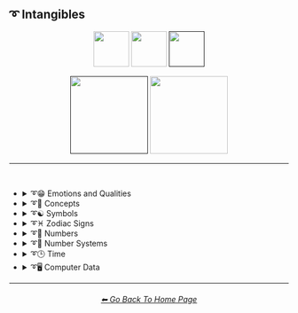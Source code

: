 <h2>➰ Intangibles</h2>

<div align="center">

[<img src="https://github.com/willwulfken/MidJourney-Styles-and-Keywords-Reference/blob/main/Images/Repo_Parts/Buttons/version_button/button_version_MJV1_inactive.png?raw=true" height="64" />](https://github.com/willwulfken/MidJourney-Styles-and-Keywords-Reference/blob/main/Pages/MJ_V1/Style_Pages/Intangibles.md)
[<img src="https://github.com/willwulfken/MidJourney-Styles-and-Keywords-Reference/blob/main/Images/Repo_Parts/Buttons/version_button/button_version_MJV2_inactive.png?raw=true" height="64" />](https://github.com/willwulfken/MidJourney-Styles-and-Keywords-Reference/blob/main/Pages/MJ_V2/Style_Pages/Intangibles.md)
[<img src="https://github.com/willwulfken/MidJourney-Styles-and-Keywords-Reference/blob/main/Images/Repo_Parts/Buttons/version_button/button_version_MJV3_active.png?raw=true" height="64" />]()

[<img src="https://github.com/willwulfken/MidJourney-Styles-and-Keywords-Reference/blob/main/Images/Repo_Parts/Buttons/image_type_button/button_sphere_active.png?raw=true" width="140.5" />]()
[<img src="https://github.com/willwulfken/MidJourney-Styles-and-Keywords-Reference/blob/main/Images/Repo_Parts/Buttons/image_type_button/button_just_the_style_inactive.png?raw=true" width="140.5" />](https://github.com/willwulfken/MidJourney-Styles-and-Keywords-Reference/blob/main/Pages/MJ_V3/Style_Pages/Just_The_Style/Intangibles.md)

</div>

<hr>
<br>


- <details><summary>➰😁 Emotions and Qualities</summary><p><div align="center">

	| Happy | Happy Accidents | Joyful |
	| :-: | :-: | :-: |
	| <img src="https://github.com/willwulfken/MidJourney-Styles-and-Keywords-Reference/blob/main/Images/MJ_V3/MidJourney_Styles_(sphere)/Intangibles/sphere_Happy.png?raw=true" width="256" /> | <img src="https://github.com/willwulfken/MidJourney-Styles-and-Keywords-Reference/blob/main/Images/MJ_V3/MidJourney_Styles_(sphere)/Intangibles/sphere_Happy_Accidents.png?raw=true" width="256" /> | <img src="https://github.com/willwulfken/MidJourney-Styles-and-Keywords-Reference/blob/main/Images/MJ_V3/MidJourney_Styles_(sphere)/Wave_12/sphere_Joyful.png?raw=true" width="256" /> |
	
	<br>

	| Excited | Euphoric | Love |
	| :-: | :-: | :-: |
	| <img src="https://github.com/willwulfken/MidJourney-Styles-and-Keywords-Reference/blob/main/Images/MJ_V3/MidJourney_Styles_(sphere)/Intangibles/sphere_Excited.png?raw=true" width="256" /> | <img src="https://github.com/willwulfken/MidJourney-Styles-and-Keywords-Reference/blob/main/Images/MJ_V3/MidJourney_Styles_(sphere)/Wave_9/sphere_Euphoric.png?raw=true" width="256" /> | <img src="https://github.com/willwulfken/MidJourney-Styles-and-Keywords-Reference/blob/main/Images/MJ_V3/MidJourney_Styles_(sphere)/Wave_11/sphere_Love.png?raw=true" width="256" /> |

	<br>
	
	| Sad | Lonely | Depressing |
	| :-: | :-: | :-: |
	| <img src="https://github.com/willwulfken/MidJourney-Styles-and-Keywords-Reference/blob/main/Images/MJ_V3/MidJourney_Styles_(sphere)/Intangibles/sphere_Sad.png?raw=true" width="256" /> | <img src="https://github.com/willwulfken/MidJourney-Styles-and-Keywords-Reference/blob/main/Images/MJ_V3/MidJourney_Styles_(sphere)/Intangibles/sphere_Lonely.png?raw=true" width="256" /> | <img src="https://github.com/willwulfken/MidJourney-Styles-and-Keywords-Reference/blob/main/Images/MJ_V3/MidJourney_Styles_(sphere)/Wave_9/sphere_Depressing.png?raw=true" width="256" /> |
	
	<br>

	| Surprise | Emotional |
	| :-: | :-: |
	| <img src="https://github.com/willwulfken/MidJourney-Styles-and-Keywords-Reference/blob/main/Images/MJ_V3/MidJourney_Styles_(sphere)/Wave_12/sphere_Surprise.png?raw=true" width="256" /> | <img src="https://github.com/willwulfken/MidJourney-Styles-and-Keywords-Reference/blob/main/Images/MJ_V3/MidJourney_Styles_(sphere)/Wave_12/sphere_Emotional.png?raw=true" width="256" /> |

	<br>

	| Clever | Whimsical |
	| :-: | :-: |
	| <img src="https://github.com/willwulfken/MidJourney-Styles-and-Keywords-Reference/blob/main/Images/MJ_V3/MidJourney_Styles_(sphere)/Wave_12/sphere_Clever.png?raw=true" width="256" /> | <img src="https://github.com/willwulfken/MidJourney-Styles-and-Keywords-Reference/blob/main/Images/MJ_V3/MidJourney_Styles_(sphere)/Wave_12/sphere_Whimsical.png?raw=true" width="256" /> |

	<br>

	| Evocative |
	| :-: |
	| <img src="https://github.com/willwulfken/MidJourney-Styles-and-Keywords-Reference/blob/main/Images/MJ_V3/MidJourney_Styles_(sphere)/Wave_12/sphere_Evocative.png?raw=true" width="256" /> |

	<br>

	| Angry | Dangerous |
	| :-: | :-: |
	| <img src="https://github.com/willwulfken/MidJourney-Styles-and-Keywords-Reference/blob/main/Images/MJ_V3/MidJourney_Styles_(sphere)/Intangibles/sphere_Angry.png?raw=true" width="256" /> | <img src="https://github.com/willwulfken/MidJourney-Styles-and-Keywords-Reference/blob/main/Images/MJ_V3/MidJourney_Styles_(sphere)/Wave_11/sphere_Dangerous.png?raw=true" width="256" /> |
	
	<br>

	| Angelic | Good | Heavenly |
	| :-: | :-: | :-: |
	| <img src="https://github.com/willwulfken/MidJourney-Styles-and-Keywords-Reference/blob/main/Images/MJ_V3/MidJourney_Styles_(sphere)/Intangibles/sphere_Angelic.png?raw=true" width="256" /> | <img src="https://github.com/willwulfken/MidJourney-Styles-and-Keywords-Reference/blob/main/Images/MJ_V3/MidJourney_Styles_(sphere)/Intangibles/sphere_Good.png?raw=true" width="256" /> | <img src="https://github.com/willwulfken/MidJourney-Styles-and-Keywords-Reference/blob/main/Images/MJ_V3/MidJourney_Styles_(sphere)/Wave_12/sphere_Heavenly.png?raw=true" width="256" /> |

	<br>

	| Evil | Diabolic | Demonic |
	| :-: | :-: | :-: |
	| <img src="https://github.com/willwulfken/MidJourney-Styles-and-Keywords-Reference/blob/main/Images/MJ_V3/MidJourney_Styles_(sphere)/Intangibles/sphere_Evil.png?raw=true" width="256" /> | <img src="https://github.com/willwulfken/MidJourney-Styles-and-Keywords-Reference/blob/main/Images/MJ_V3/MidJourney_Styles_(sphere)/Wave_11/sphere_Diabolic.png?raw=true" width="256" /> | <img src="https://github.com/willwulfken/MidJourney-Styles-and-Keywords-Reference/blob/main/Images/MJ_V3/MidJourney_Styles_(sphere)/Wave_11/sphere_Demonic.png?raw=true" width="256" /> |

	<br>

	| God | Devil |
	| :-: | :-: |
	| <img src="https://github.com/willwulfken/MidJourney-Styles-and-Keywords-Reference/blob/main/Images/MJ_V3/MidJourney_Styles_(sphere)/Wave_9/sphere_God.png?raw=true" width="256" /> | <img src="https://github.com/willwulfken/MidJourney-Styles-and-Keywords-Reference/blob/main/Images/MJ_V3/MidJourney_Styles_(sphere)/Wave_9/sphere_Devil.png?raw=true" width="256" /> |

	<br>

	| Benevolent | Malevolent |
	| :-: | :-: |
	| <img src="https://github.com/willwulfken/MidJourney-Styles-and-Keywords-Reference/blob/main/Images/MJ_V3/MidJourney_Styles_(sphere)/Wave_9/sphere_Benevolent.png?raw=true" width="256" /> | <img src="https://github.com/willwulfken/MidJourney-Styles-and-Keywords-Reference/blob/main/Images/MJ_V3/MidJourney_Styles_(sphere)/Wave_9/sphere_Malevolent.png?raw=true" width="256" /> |

	<br>

	| Creepy | Horror | Frightened |
	| :-: | :-: | :-: |
	| <img src="https://github.com/willwulfken/MidJourney-Styles-and-Keywords-Reference/blob/main/Images/MJ_V3/MidJourney_Styles_(sphere)/Wave_9/sphere_Creepy.png?raw=true" width="256" /> | <img src="https://github.com/willwulfken/MidJourney-Styles-and-Keywords-Reference/blob/main/Images/MJ_V3/MidJourney_Styles_(sphere)/Wave_9/sphere_Horror.png?raw=true" width="256" /> | <img src="https://github.com/willwulfken/MidJourney-Styles-and-Keywords-Reference/blob/main/Images/MJ_V3/MidJourney_Styles_(sphere)/Wave_12/sphere_Frightened.png?raw=true" width="256" /> |

	<br>
	
	| Soulful | Sublime | Ideal |
	| :-: | :-: | :-: |
	| <img src="https://github.com/willwulfken/MidJourney-Styles-and-Keywords-Reference/blob/main/Images/MJ_V3/MidJourney_Styles_(sphere)/Wave_12/sphere_Soulful.png?raw=true" width="256" /> | <img src="https://github.com/willwulfken/MidJourney-Styles-and-Keywords-Reference/blob/main/Images/MJ_V3/MidJourney_Styles_(sphere)/Wave_12/sphere_Sublime.png?raw=true" width="256" /> | <img src="https://github.com/willwulfken/MidJourney-Styles-and-Keywords-Reference/blob/main/Images/MJ_V3/MidJourney_Styles_(sphere)/Wave_12/sphere_Ideal.png?raw=true" width="256" /> |

	<br>
	
	| Cute |
	| :-: |
	| <img src="https://github.com/willwulfken/MidJourney-Styles-and-Keywords-Reference/blob/main/Images/MJ_V3/MidJourney_Styles_(sphere)/Wave_11/sphere_Cute.png?raw=true" width="256" /> |

	</p></details>


- <details><summary>➰🧠 Concepts</summary><p><div align="center">

	| Infused | Refreshing | Essence |
	| :-: | :-: | :-: |
	| <img src="https://github.com/willwulfken/MidJourney-Styles-and-Keywords-Reference/blob/main/Images/MJ_V3/MidJourney_Styles_(sphere)/Intangibles/sphere_Infused.png?raw=true" width="256" /> | <img src="https://github.com/willwulfken/MidJourney-Styles-and-Keywords-Reference/blob/main/Images/MJ_V3/MidJourney_Styles_(sphere)/Intangibles/sphere_Refreshing.png?raw=true" width="256" /> | <img src="https://github.com/willwulfken/MidJourney-Styles-and-Keywords-Reference/blob/main/Images/MJ_V3/MidJourney_Styles_(sphere)/Intangibles/sphere_Essence.png?raw=true" width="256" /> |
	
	<br>
	
	| Esoteric | Supersonic | Magnetic |
	| :-: | :-: | :-: |
	| <img src="https://github.com/willwulfken/MidJourney-Styles-and-Keywords-Reference/blob/main/Images/MJ_V3/MidJourney_Styles_(sphere)/Wave_11/sphere_Esoteric.png?raw=true" width="256" /> | <img src="https://github.com/willwulfken/MidJourney-Styles-and-Keywords-Reference/blob/main/Images/MJ_V3/MidJourney_Styles_(sphere)/Intangibles/sphere_Supersonic.png?raw=true" width="256" /> | <img src="https://github.com/willwulfken/MidJourney-Styles-and-Keywords-Reference/blob/main/Images/MJ_V3/MidJourney_Styles_(sphere)/Wave_11/sphere_Magnetic.png?raw=true" width="256" /> |

	<br>
	
	| Weak | Strong | Powerful |
	| :-: | :-: | :-: |
	| <img src="https://github.com/willwulfken/MidJourney-Styles-and-Keywords-Reference/blob/main/Images/MJ_V3/MidJourney_Styles_(sphere)/Intangibles/sphere_Weak.png?raw=true" width="256" /> | <img src="https://github.com/willwulfken/MidJourney-Styles-and-Keywords-Reference/blob/main/Images/MJ_V3/MidJourney_Styles_(sphere)/Intangibles/sphere_Strong.png?raw=true" width="256" /> | <img src="https://github.com/willwulfken/MidJourney-Styles-and-Keywords-Reference/blob/main/Images/MJ_V3/MidJourney_Styles_(sphere)/Intangibles/sphere_Powerful.png?raw=true" width="256" /> |
	
	<br>

	| Significant | Insanity |
	| :-: | :-: |
	| <img src="https://github.com/willwulfken/MidJourney-Styles-and-Keywords-Reference/blob/main/Images/MJ_V3/MidJourney_Styles_(sphere)/Wave_9/sphere_Significant.png?raw=true" width="256" /> | <img src="https://github.com/willwulfken/MidJourney-Styles-and-Keywords-Reference/blob/main/Images/MJ_V3/MidJourney_Styles_(sphere)/Wave_11/sphere_Insanity.png?raw=true" width="256" /> |

	<br>

	| Darkened | Void |
	| :-: | :-: |
	| <img src="https://github.com/willwulfken/MidJourney-Styles-and-Keywords-Reference/blob/main/Images/MJ_V3/MidJourney_Styles_(sphere)/Wave_11/sphere_Darkened.png?raw=true" width="256" /> | <img src="https://github.com/willwulfken/MidJourney-Styles-and-Keywords-Reference/blob/main/Images/MJ_V3/MidJourney_Styles_(sphere)/Wave_12/sphere_Void.png?raw=true" width="256" /> |

	<br>
	
	| Thin | Thick |
	| :-: | :-: |
	| <img src="https://github.com/willwulfken/MidJourney-Styles-and-Keywords-Reference/blob/main/Images/MJ_V3/MidJourney_Styles_(sphere)/Intangibles/sphere_Thin.png?raw=true" width="256" /> | <img src="https://github.com/willwulfken/MidJourney-Styles-and-Keywords-Reference/blob/main/Images/MJ_V3/MidJourney_Styles_(sphere)/Intangibles/sphere_Thick.png?raw=true" width="256" /> |
	
	<br>
	
	| Nano | Micro | Tiny |
	| :-: | :-: | :-: |
	| <img src="https://github.com/willwulfken/MidJourney-Styles-and-Keywords-Reference/blob/main/Images/MJ_V3/MidJourney_Styles_(sphere)/Intangibles/sphere_Nano.png?raw=true" width="256" /> | <img src="https://github.com/willwulfken/MidJourney-Styles-and-Keywords-Reference/blob/main/Images/MJ_V3/MidJourney_Styles_(sphere)/Intangibles/sphere_Micro.png?raw=true" width="256" /> | <img src="https://github.com/willwulfken/MidJourney-Styles-and-Keywords-Reference/blob/main/Images/MJ_V3/MidJourney_Styles_(sphere)/Intangibles/sphere_Tiny.png?raw=true" width="256" /> |
	
	<br>
	
	| Mini | Big | Large |
	| :-: | :-: | :-: |
	| <img src="https://github.com/willwulfken/MidJourney-Styles-and-Keywords-Reference/blob/main/Images/MJ_V3/MidJourney_Styles_(sphere)/Intangibles/sphere_Mini.png?raw=true" width="256" /> | <img src="https://github.com/willwulfken/MidJourney-Styles-and-Keywords-Reference/blob/main/Images/MJ_V3/MidJourney_Styles_(sphere)/Intangibles/sphere_Big.png?raw=true" width="256" /> | <img src="https://github.com/willwulfken/MidJourney-Styles-and-Keywords-Reference/blob/main/Images/MJ_V3/MidJourney_Styles_(sphere)/Intangibles/sphere_Large.png?raw=true" width="256" /> |

	<br>
	
	| Huge | Massive | Massive Scale |
	| :-: | :-: | :-: |
	| <img src="https://github.com/willwulfken/MidJourney-Styles-and-Keywords-Reference/blob/main/Images/MJ_V3/MidJourney_Styles_(sphere)/Intangibles/sphere_Huge.png?raw=true" width="256" /> | <img src="https://github.com/willwulfken/MidJourney-Styles-and-Keywords-Reference/blob/main/Images/MJ_V3/MidJourney_Styles_(sphere)/Intangibles/sphere_Massive.png?raw=true" width="256" /> | <img src="https://github.com/willwulfken/MidJourney-Styles-and-Keywords-Reference/blob/main/Images/MJ_V3/MidJourney_Styles_(sphere)/Intangibles/sphere_Massive_Scale.png?raw=true" width="256" /> |
	
	<br>

	| Stuff | Things | Items |
	| :-: | :-: | :-: |
	| <img src="https://github.com/willwulfken/MidJourney-Styles-and-Keywords-Reference/blob/main/Images/MJ_V3/MidJourney_Styles_(sphere)/Wave_11/sphere_Stuff.png?raw=true" width="256" /> | <img src="https://github.com/willwulfken/MidJourney-Styles-and-Keywords-Reference/blob/main/Images/MJ_V3/MidJourney_Styles_(sphere)/Wave_11/sphere_Things.png?raw=true" width="256" /> | <img src="https://github.com/willwulfken/MidJourney-Styles-and-Keywords-Reference/blob/main/Images/MJ_V3/MidJourney_Styles_(sphere)/Wave_11/sphere_Items.png?raw=true" width="256" /> |

	<br>
	
	| Nothing | Something |
	| :-: | :-: |
	| <img src="https://github.com/willwulfken/MidJourney-Styles-and-Keywords-Reference/blob/main/Images/MJ_V3/MidJourney_Styles_(sphere)/Wave_11/sphere_Nothing.png?raw=true" width="256" /> | <img src="https://github.com/willwulfken/MidJourney-Styles-and-Keywords-Reference/blob/main/Images/MJ_V3/MidJourney_Styles_(sphere)/Wave_11/sphere_Something.png?raw=true" width="256" /> |
	
	<br>
	
	| Anything | Everything |
	| :-: | :-: |
	| <img src="https://github.com/willwulfken/MidJourney-Styles-and-Keywords-Reference/blob/main/Images/MJ_V3/MidJourney_Styles_(sphere)/Wave_11/sphere_Anything.png?raw=true" width="256" /> | <img src="https://github.com/willwulfken/MidJourney-Styles-and-Keywords-Reference/blob/main/Images/MJ_V3/MidJourney_Styles_(sphere)/Wave_11/sphere_Everything.png?raw=true" width="256" /> |

	<br>
	
	| Someone | Somebody |
	| :-: | :-: |
	| <img src="https://github.com/willwulfken/MidJourney-Styles-and-Keywords-Reference/blob/main/Images/MJ_V3/MidJourney_Styles_(sphere)/Wave_12/sphere_Someone.png?raw=true" width="256" /> | <img src="https://github.com/willwulfken/MidJourney-Styles-and-Keywords-Reference/blob/main/Images/MJ_V3/MidJourney_Styles_(sphere)/Wave_12/sphere_Somebody.png?raw=true" width="256" /> |
	
	<br>
	
	| No-one | Nobody |
	| :-: | :-: |
	| <img src="https://github.com/willwulfken/MidJourney-Styles-and-Keywords-Reference/blob/main/Images/MJ_V3/MidJourney_Styles_(sphere)/Wave_12/sphere_No-one.png?raw=true" width="256" /> | <img src="https://github.com/willwulfken/MidJourney-Styles-and-Keywords-Reference/blob/main/Images/MJ_V3/MidJourney_Styles_(sphere)/Wave_12/sphere_Nobody.png?raw=true" width="256" /> |
	
	<br>
	
	| Anyone | Anybody |
	| :-: | :-: |
	| <img src="https://github.com/willwulfken/MidJourney-Styles-and-Keywords-Reference/blob/main/Images/MJ_V3/MidJourney_Styles_(sphere)/Wave_12/sphere_Anyone.png?raw=true" width="256" /> | <img src="https://github.com/willwulfken/MidJourney-Styles-and-Keywords-Reference/blob/main/Images/MJ_V3/MidJourney_Styles_(sphere)/Wave_12/sphere_Anybody.png?raw=true" width="256" /> |

	<br>
	
	| Feng Shui | Perfectionism | OCD |
	| :-: | :-: | :-: |
	| <img src="https://github.com/willwulfken/MidJourney-Styles-and-Keywords-Reference/blob/main/Images/MJ_V3/MidJourney_Styles_(sphere)/Intangibles/sphere_Feng_Shui.png?raw=true" width="256" /> | <img src="https://github.com/willwulfken/MidJourney-Styles-and-Keywords-Reference/blob/main/Images/MJ_V3/MidJourney_Styles_(sphere)/Intangibles/sphere_Perfectionism.png?raw=true" width="256" /> | <img src="https://github.com/willwulfken/MidJourney-Styles-and-Keywords-Reference/blob/main/Images/MJ_V3/MidJourney_Styles_(sphere)/Intangibles/sphere_OCD.png?raw=true" width="256" /> |
	
	<br>

	| Organized | Sorted |
	| :-: | :-: |
	| <img src="https://github.com/willwulfken/MidJourney-Styles-and-Keywords-Reference/blob/main/Images/MJ_V3/MidJourney_Styles_(sphere)/Wave_9/sphere_Organized.png?raw=true" width="256" /> | <img src="https://github.com/willwulfken/MidJourney-Styles-and-Keywords-Reference/blob/main/Images/MJ_V3/MidJourney_Styles_(sphere)/Wave_9/sphere_Sorted.png?raw=true" width="256" /> |

	<br>

	| Neat | Tidy | Archive |
	| :-: | :-: | :-: |
	| <img src="https://github.com/willwulfken/MidJourney-Styles-and-Keywords-Reference/blob/main/Images/MJ_V3/MidJourney_Styles_(sphere)/Wave_9/sphere_Neat.png?raw=true" width="256" /> | <img src="https://github.com/willwulfken/MidJourney-Styles-and-Keywords-Reference/blob/main/Images/MJ_V3/MidJourney_Styles_(sphere)/Wave_9/sphere_Tidy.png?raw=true" width="256" /> | <img src="https://github.com/willwulfken/MidJourney-Styles-and-Keywords-Reference/blob/main/Images/MJ_V3/MidJourney_Styles_(sphere)/Wave_12/sphere_Archive.png?raw=true" width="256" /> |

	<br>

	| Random |
	| :-: |
	| <img src="https://github.com/willwulfken/MidJourney-Styles-and-Keywords-Reference/blob/main/Images/MJ_V3/MidJourney_Styles_(sphere)/Miscellaneous/sphere_Random.png?raw=true" width="256" /> |

	<br>
	
	| Array | Flexible | Upside-Down |
	| :-: | :-: | :-: |
	| <img src="https://github.com/willwulfken/MidJourney-Styles-and-Keywords-Reference/blob/main/Images/MJ_V3/MidJourney_Styles_(sphere)/Intangibles/sphere_Array.png?raw=true" width="256" /> | <img src="https://github.com/willwulfken/MidJourney-Styles-and-Keywords-Reference/blob/main/Images/MJ_V3/MidJourney_Styles_(sphere)/Intangibles/sphere_Flexible.png?raw=true" width="256" /> | <img src="https://github.com/willwulfken/MidJourney-Styles-and-Keywords-Reference/blob/main/Images/MJ_V3/MidJourney_Styles_(sphere)/Intangibles/sphere_Upside-Down.png?raw=true" width="256" /> |

	<br>

	| Muted | Silence |
	| :-: | :-: |
	| <img src="https://github.com/willwulfken/MidJourney-Styles-and-Keywords-Reference/blob/main/Images/MJ_V3/MidJourney_Styles_(sphere)/Intangibles/sphere_Muted.png?raw=true" width="256" /> | <img src="https://github.com/willwulfken/MidJourney-Styles-and-Keywords-Reference/blob/main/Images/MJ_V3/MidJourney_Styles_(sphere)/Wave_12/sphere_Silence.png?raw=true" width="256" /> |

	<br>

	| Visual Perception | Visual Agnosia | Vertigo |
	| :-: | :-: | :-: |
	| <img src="https://github.com/willwulfken/MidJourney-Styles-and-Keywords-Reference/blob/main/Images/MJ_V3/MidJourney_Styles_(sphere)/Intangibles/sphere_Visual_Perception.png?raw=true" width="256" /> | <img src="https://github.com/willwulfken/MidJourney-Styles-and-Keywords-Reference/blob/main/Images/MJ_V3/MidJourney_Styles_(sphere)/Intangibles/sphere_Visual_Agnosia.png?raw=true" width="256" /> | <img src="https://github.com/willwulfken/MidJourney-Styles-and-Keywords-Reference/blob/main/Images/MJ_V3/MidJourney_Styles_(sphere)/Wave_12/sphere_Vertigo.png?raw=true" width="256" /> |

	<br>

	| Ambiguous Image | Bayer Matrix |
	| :-: | :-: |
	| <img src="https://github.com/willwulfken/MidJourney-Styles-and-Keywords-Reference/blob/main/Images/MJ_V3/MidJourney_Styles_(sphere)/Miscellaneous/sphere_Ambiguous_Image.png?raw=true" width="256" /> | <img src="https://github.com/willwulfken/MidJourney-Styles-and-Keywords-Reference/blob/main/Images/MJ_V3/MidJourney_Styles_(sphere)/Miscellaneous/sphere_Bayer_Matrix.png?raw=true" width="256" /> |

	<br>

	| Beginning | End |
    | :-: | :-: |
    | <img src="https://github.com/willwulfken/MidJourney-Styles-and-Keywords-Reference/blob/main/Images/MJ_V3/MidJourney_Styles_(sphere)/Intangibles/sphere_Beginning.png?raw=true" width="256" /> | <img src="https://github.com/willwulfken/MidJourney-Styles-and-Keywords-Reference/blob/main/Images/MJ_V3/MidJourney_Styles_(sphere)/Intangibles/sphere_End.png?raw=true" width="256" /> |

	<br>
	
	| Life | Death | Purgatory |
	| :-: | :-: | :-: |
	| <img src="https://github.com/willwulfken/MidJourney-Styles-and-Keywords-Reference/blob/main/Images/MJ_V3/MidJourney_Styles_(sphere)/Wave_12/sphere_Life.png?raw=true" width="256" /> | <img src="https://github.com/willwulfken/MidJourney-Styles-and-Keywords-Reference/blob/main/Images/MJ_V3/MidJourney_Styles_(sphere)/Wave_12/sphere_Death.png?raw=true" width="256" /> | <img src="https://github.com/willwulfken/MidJourney-Styles-and-Keywords-Reference/blob/main/Images/MJ_V3/MidJourney_Styles_(sphere)/Wave_12/sphere_Purgatory.png?raw=true" width="256" /> |
	
	<br>
	
	| Mind | Ego | Egodeath |
	| :-: | :-: | :-: |
	| <img src="https://github.com/willwulfken/MidJourney-Styles-and-Keywords-Reference/blob/main/Images/MJ_V3/MidJourney_Styles_(sphere)/Wave_12/sphere_Mind.png?raw=true" width="256" /> | <img src="https://github.com/willwulfken/MidJourney-Styles-and-Keywords-Reference/blob/main/Images/MJ_V3/MidJourney_Styles_(sphere)/Wave_12/sphere_Ego.png?raw=true" width="256" /> | <img src="https://github.com/willwulfken/MidJourney-Styles-and-Keywords-Reference/blob/main/Images/MJ_V3/MidJourney_Styles_(sphere)/Wave_12/sphere_Egodeath.png?raw=true" width="256" /> |

	<br>

	| Paradox |
	| :-: |
	|<img src="https://github.com/willwulfken/MidJourney-Styles-and-Keywords-Reference/blob/main/Images/MJ_V3/MidJourney_Styles_(sphere)/Intangibles/sphere_Paradox.png?raw=true" width="256" /> |

	<br>

	| Physics | Prompt |
	| :-: | :-: |
	| <img src="https://github.com/willwulfken/MidJourney-Styles-and-Keywords-Reference/blob/main/Images/MJ_V3/MidJourney_Styles_(sphere)/Miscellaneous/sphere_Physics.png?raw=true" width="256" /> | <img src="https://github.com/willwulfken/MidJourney-Styles-and-Keywords-Reference/blob/main/Images/MJ_V3/MidJourney_Styles_(sphere)/Wave_11/sphere_Prompt.png?raw=true" width="256" /> |

	<br>

	| Sinusoid | Summation |
	| :-: | :-: |
	| <img src="https://github.com/willwulfken/MidJourney-Styles-and-Keywords-Reference/blob/main/Images/MJ_V3/MidJourney_Styles_(sphere)/Miscellaneous/sphere_Sinusoid.png?raw=true" width="256" /> | <img src="https://github.com/willwulfken/MidJourney-Styles-and-Keywords-Reference/blob/main/Images/MJ_V3/MidJourney_Styles_(sphere)/Miscellaneous/sphere_Summation.png?raw=true" width="256" /> |

	<br>

	| Destructive | Abrasion |
	| :-: | :-: |
	| <img src="https://github.com/willwulfken/MidJourney-Styles-and-Keywords-Reference/blob/main/Images/MJ_V3/MidJourney_Styles_(sphere)/Miscellaneous/sphere_Destructive.png?raw=true" width="256" /> | <img src="https://github.com/willwulfken/MidJourney-Styles-and-Keywords-Reference/blob/main/Images/MJ_V3/MidJourney_Styles_(sphere)/Miscellaneous/sphere_Abrasion.png?raw=true" width="256" /> |

	<br>

	| Obstructed | Displace | Convergence |
	| :-: | :-: | :-: |
	| <img src="https://github.com/willwulfken/MidJourney-Styles-and-Keywords-Reference/blob/main/Images/MJ_V3/MidJourney_Styles_(sphere)/Miscellaneous/sphere_Obstructed.png?raw=true" width="256" /> | <img src="https://github.com/willwulfken/MidJourney-Styles-and-Keywords-Reference/blob/main/Images/MJ_V3/MidJourney_Styles_(sphere)/Miscellaneous/sphere_Displace.png?raw=true" width="256" /> | <img src="https://github.com/willwulfken/MidJourney-Styles-and-Keywords-Reference/blob/main/Images/MJ_V3/MidJourney_Styles_(sphere)/Miscellaneous/sphere_Convergence.png?raw=true" width="256" /> |

	<br>
	
	</p></details>


- <details><summary>➰☯ Symbols</summary><p><div align="center">

	| Yin Yang | Clef |
	| :-: | :-: |
	| <img src="https://github.com/willwulfken/MidJourney-Styles-and-Keywords-Reference/blob/main/Images/MJ_V3/MidJourney_Styles_(sphere)/Intangibles/sphere_Yin_Yang.png?raw=true" width="256" /> | <img src="https://github.com/willwulfken/MidJourney-Styles-and-Keywords-Reference/blob/main/Images/MJ_V3/MidJourney_Styles_(sphere)/Wave_11/sphere_Clef.png?raw=true" width="256" /> |

	<br>
	
	| Sigil | Ouroboros |
	| :-: | :-: |
	| <img src="https://github.com/willwulfken/MidJourney-Styles-and-Keywords-Reference/blob/main/Images/MJ_V3/MidJourney_Styles_(sphere)/Wave_11/sphere_Sigil.png?raw=true" width="256" /> | <img src="https://github.com/willwulfken/MidJourney-Styles-and-Keywords-Reference/blob/main/Images/MJ_V3/MidJourney_Styles_(sphere)/Wave_11/sphere_Ouroboros.png?raw=true" width="256" /> |

	</p></details>



- <details><summary>➰♓ Zodiac Signs</summary><p><div align="center">

    | Capricornus | Aquarius | Pisces |
    | :-: | :-: | :-: |
    | <img src="https://github.com/willwulfken/MidJourney-Styles-and-Keywords-Reference/blob/main/Images/MJ_V3/MidJourney_Styles_(sphere)/Intangibles/sphere_Capricornus.png?raw=true" width="256" /> | <img src="https://github.com/willwulfken/MidJourney-Styles-and-Keywords-Reference/blob/main/Images/MJ_V3/MidJourney_Styles_(sphere)/Intangibles/sphere_Aquarius.png?raw=true" width="256" /> | <img src="https://github.com/willwulfken/MidJourney-Styles-and-Keywords-Reference/blob/main/Images/MJ_V3/MidJourney_Styles_(sphere)/Intangibles/sphere_Pisces.png?raw=true" width="256" /> |

    <br>

    | Taurus | Gemini | Cancer |
    | :-: | :-: | :-: |
    | <img src="https://github.com/willwulfken/MidJourney-Styles-and-Keywords-Reference/blob/main/Images/MJ_V3/MidJourney_Styles_(sphere)/Intangibles/sphere_Taurus.png?raw=true" width="256" /> | <img src="https://github.com/willwulfken/MidJourney-Styles-and-Keywords-Reference/blob/main/Images/MJ_V3/MidJourney_Styles_(sphere)/Intangibles/sphere_Gemini.png?raw=true" width="256" /> | <img src="https://github.com/willwulfken/MidJourney-Styles-and-Keywords-Reference/blob/main/Images/MJ_V3/MidJourney_Styles_(sphere)/Intangibles/sphere_Cancer.png?raw=true" width="256" /> |

    <br>

    | Leo | Virgo | Libra |
    | :-: | :-: | :-: |
    | <img src="https://github.com/willwulfken/MidJourney-Styles-and-Keywords-Reference/blob/main/Images/MJ_V3/MidJourney_Styles_(sphere)/Intangibles/sphere_Leo.png?raw=true" width="256" /> | <img src="https://github.com/willwulfken/MidJourney-Styles-and-Keywords-Reference/blob/main/Images/MJ_V3/MidJourney_Styles_(sphere)/Intangibles/sphere_Virgo.png?raw=true" width="256" /> | <img src="https://github.com/willwulfken/MidJourney-Styles-and-Keywords-Reference/blob/main/Images/MJ_V3/MidJourney_Styles_(sphere)/Intangibles/sphere_Libra.png?raw=true" width="256" /> |

    <br>

    | Scorpio | Sagittarius |
    | :-: | :-: |
    | <img src="https://github.com/willwulfken/MidJourney-Styles-and-Keywords-Reference/blob/main/Images/MJ_V3/MidJourney_Styles_(sphere)/Intangibles/sphere_Scorpio.png?raw=true" width="256" /> | <img src="https://github.com/willwulfken/MidJourney-Styles-and-Keywords-Reference/blob/main/Images/MJ_V3/MidJourney_Styles_(sphere)/Intangibles/sphere_Sagittarius.png?raw=true" width="256" /> |

  </p></details>



- <details><summary>➰🔢 Numbers</summary><p><div align="center">

	| Hundred | Thousand |
	| :-: | :-: |
	| <img src="https://github.com/willwulfken/MidJourney-Styles-and-Keywords-Reference/blob/main/Images/MJ_V3/MidJourney_Styles_(sphere)/Wave_9/sphere_Hundred.png?raw=true" width="256" /> | <img src="https://github.com/willwulfken/MidJourney-Styles-and-Keywords-Reference/blob/main/Images/MJ_V3/MidJourney_Styles_(sphere)/Wave_9/sphere_Thousand.png?raw=true" width="256" /> |

	<br>

	| Million | Billion | Trillion |
	| :-: | :-: | :-: |
	| <img src="https://github.com/willwulfken/MidJourney-Styles-and-Keywords-Reference/blob/main/Images/MJ_V3/MidJourney_Styles_(sphere)/Wave_9/sphere_Million.png?raw=true" width="256" /> | <img src="https://github.com/willwulfken/MidJourney-Styles-and-Keywords-Reference/blob/main/Images/MJ_V3/MidJourney_Styles_(sphere)/Wave_9/sphere_Billion.png?raw=true" width="256" /> | <img src="https://github.com/willwulfken/MidJourney-Styles-and-Keywords-Reference/blob/main/Images/MJ_V3/MidJourney_Styles_(sphere)/Wave_9/sphere_Trillion.png?raw=true" width="256" /> |

	<br>
	
	| Quadrillion |
	| :-: |
	| <img src="https://github.com/willwulfken/MidJourney-Styles-and-Keywords-Reference/blob/main/Images/MJ_V3/MidJourney_Styles_(sphere)/Wave_12/sphere_Quadrillion.png?raw=true" width="256" /> |

  </p></details>



- <details><summary>➰🔢 Number Systems</summary><p><div align="center">

	| Unary | Binary | Ternary |
	| :-: | :-: | :-: |
	| <img src="https://github.com/willwulfken/MidJourney-Styles-and-Keywords-Reference/blob/main/Images/MJ_V3/MidJourney_Styles_(sphere)/Intangibles/sphere_Unary.png?raw=true" width="256" /> | <img src="https://github.com/willwulfken/MidJourney-Styles-and-Keywords-Reference/blob/main/Images/MJ_V3/MidJourney_Styles_(sphere)/Intangibles/sphere_Binary.png?raw=true" width="256" /> | <img src="https://github.com/willwulfken/MidJourney-Styles-and-Keywords-Reference/blob/main/Images/MJ_V3/MidJourney_Styles_(sphere)/Intangibles/sphere_Ternary.png?raw=true" width="256" /> |
	
	<br>
	
	| Quaternary | Quinary | Senary |
	| :-: | :-: | :-: |
	| <img src="https://github.com/willwulfken/MidJourney-Styles-and-Keywords-Reference/blob/main/Images/MJ_V3/MidJourney_Styles_(sphere)/Intangibles/sphere_Quaternary.png?raw=true" width="256" /> | <img src="https://github.com/willwulfken/MidJourney-Styles-and-Keywords-Reference/blob/main/Images/MJ_V3/MidJourney_Styles_(sphere)/Intangibles/sphere_Quinary.png?raw=true" width="256" /> | <img src="https://github.com/willwulfken/MidJourney-Styles-and-Keywords-Reference/blob/main/Images/MJ_V3/MidJourney_Styles_(sphere)/Intangibles/sphere_Senary.png?raw=true" width="256" /> |
	
	<br>
	
	| Septenary | Octal | Nonary |
	| :-: | :-: | :-: |
	| <img src="https://github.com/willwulfken/MidJourney-Styles-and-Keywords-Reference/blob/main/Images/MJ_V3/MidJourney_Styles_(sphere)/Intangibles/sphere_Septenary.png?raw=true" width="256" /> | <img src="https://github.com/willwulfken/MidJourney-Styles-and-Keywords-Reference/blob/main/Images/MJ_V3/MidJourney_Styles_(sphere)/Intangibles/sphere_Octal.png?raw=true" width="256" /> | <img src="https://github.com/willwulfken/MidJourney-Styles-and-Keywords-Reference/blob/main/Images/MJ_V3/MidJourney_Styles_(sphere)/Intangibles/sphere_Nonary.png?raw=true" width="256" /> |
	
	<br>
	
	| Decimal | Hexadecimal |
	| :-: | :-: |
	| <img src="https://github.com/willwulfken/MidJourney-Styles-and-Keywords-Reference/blob/main/Images/MJ_V3/MidJourney_Styles_(sphere)/Intangibles/sphere_Decimal.png?raw=true" width="256" /> | <img src="https://github.com/willwulfken/MidJourney-Styles-and-Keywords-Reference/blob/main/Images/MJ_V3/MidJourney_Styles_(sphere)/Intangibles/sphere_Hexadecimal.png?raw=true" width="256" /> |

	</p></details>

	
- <details><summary>➰🕒 Time</summary><p><div align="center">

    | Early | Late |
	| :-: | :-: |
	| <img src="https://github.com/willwulfken/MidJourney-Styles-and-Keywords-Reference/blob/main/Images/MJ_V3/MidJourney_Styles_(sphere)/Wave_12/sphere_Early.png?raw=true" width="256" /> | <img src="https://github.com/willwulfken/MidJourney-Styles-and-Keywords-Reference/blob/main/Images/MJ_V3/MidJourney_Styles_(sphere)/Wave_12/sphere_Late.png?raw=true" width="256" /> |
	
	<br>
	
	| Past | Future |
	| :-: | :-: |
	| <img src="https://github.com/willwulfken/MidJourney-Styles-and-Keywords-Reference/blob/main/Images/MJ_V3/MidJourney_Styles_(sphere)/Wave_12/sphere_Past.png?raw=true" width="256" /> | <img src="https://github.com/willwulfken/MidJourney-Styles-and-Keywords-Reference/blob/main/Images/MJ_V3/MidJourney_Styles_(sphere)/Wave_12/sphere_Future.png?raw=true" width="256" /> |
	
	<br>
	
	| Present-Time | Current-Time |
	| :-: | :-: |
	| <img src="https://github.com/willwulfken/MidJourney-Styles-and-Keywords-Reference/blob/main/Images/MJ_V3/MidJourney_Styles_(sphere)/Wave_12/sphere_Present-Time.png?raw=true" width="256" /> | <img src="https://github.com/willwulfken/MidJourney-Styles-and-Keywords-Reference/blob/main/Images/MJ_V3/MidJourney_Styles_(sphere)/Wave_12/sphere_Current-Time.png?raw=true" width="256" /> |
	
	<br>
	
	| Second | Minute | Hour |
	| :-: | :-: | :-: |
	| <img src="https://github.com/willwulfken/MidJourney-Styles-and-Keywords-Reference/blob/main/Images/MJ_V3/MidJourney_Styles_(sphere)/Wave_12/sphere_Second.png?raw=true" width="256" /> | <img src="https://github.com/willwulfken/MidJourney-Styles-and-Keywords-Reference/blob/main/Images/MJ_V3/MidJourney_Styles_(sphere)/Wave_12/sphere_Minute.png?raw=true" width="256" /> | <img src="https://github.com/willwulfken/MidJourney-Styles-and-Keywords-Reference/blob/main/Images/MJ_V3/MidJourney_Styles_(sphere)/Wave_12/sphere_Hour.png?raw=true" width="256" /> |
	
	<br>
	
	| Day | Week |
	| :-: | :-: |
	| <img src="https://github.com/willwulfken/MidJourney-Styles-and-Keywords-Reference/blob/main/Images/MJ_V3/MidJourney_Styles_(sphere)/Wave_12/sphere_Day.png?raw=true" width="256" /> | <img src="https://github.com/willwulfken/MidJourney-Styles-and-Keywords-Reference/blob/main/Images/MJ_V3/MidJourney_Styles_(sphere)/Wave_12/sphere_Week.png?raw=true" width="256" /> |
	
	<br>
	
	| Month | Year |
	| :-: | :-: |
	| <img src="https://github.com/willwulfken/MidJourney-Styles-and-Keywords-Reference/blob/main/Images/MJ_V3/MidJourney_Styles_(sphere)/Wave_12/sphere_Month.png?raw=true" width="256" /> | <img src="https://github.com/willwulfken/MidJourney-Styles-and-Keywords-Reference/blob/main/Images/MJ_V3/MidJourney_Styles_(sphere)/Wave_12/sphere_Year.png?raw=true" width="256" /> |
	
	<br>
	
	| Decade | Millennia |
	| :-: | :-: |
	| <img src="https://github.com/willwulfken/MidJourney-Styles-and-Keywords-Reference/blob/main/Images/MJ_V3/MidJourney_Styles_(sphere)/Wave_12/sphere_Decade.png?raw=true" width="256" /> | <img src="https://github.com/willwulfken/MidJourney-Styles-and-Keywords-Reference/blob/main/Images/MJ_V3/MidJourney_Styles_(sphere)/Wave_12/sphere_Millennia.png?raw=true" width="256" /> |
	
	<br>
	
	| Epoch | Aeon |
	| :-: | :-: |
	| <img src="https://github.com/willwulfken/MidJourney-Styles-and-Keywords-Reference/blob/main/Images/MJ_V3/MidJourney_Styles_(sphere)/Wave_12/sphere_Epoch.png?raw=true" width="256" /> | <img src="https://github.com/willwulfken/MidJourney-Styles-and-Keywords-Reference/blob/main/Images/MJ_V3/MidJourney_Styles_(sphere)/Wave_12/sphere_Aeon.png?raw=true" width="256" /> |

	</p></details>


- <details><summary>➰🖥 Computer Data</summary><p><div align="center">

    | Bit | Byte |
	| :-: | :-: |
	| <img src="https://github.com/willwulfken/MidJourney-Styles-and-Keywords-Reference/blob/main/Images/MJ_V3/MidJourney_Styles_(sphere)/Wave_12/sphere_Bit.png?raw=true" width="256" /> | <img src="https://github.com/willwulfken/MidJourney-Styles-and-Keywords-Reference/blob/main/Images/MJ_V3/MidJourney_Styles_(sphere)/Wave_12/sphere_Byte.png?raw=true" width="256" /> |
	
	<br>
	
	| Kilobyte | Megabyte |
	| :-: | :-: |
	| <img src="https://github.com/willwulfken/MidJourney-Styles-and-Keywords-Reference/blob/main/Images/MJ_V3/MidJourney_Styles_(sphere)/Wave_12/sphere_Kilobyte.png?raw=true" width="256" /> | <img src="https://github.com/willwulfken/MidJourney-Styles-and-Keywords-Reference/blob/main/Images/MJ_V3/MidJourney_Styles_(sphere)/Wave_12/sphere_Megabyte.png?raw=true" width="256" /> |
	
	<br>
	
	| Gigabyte | Terabyte |
	| :-: | :-: |
	| <img src="https://github.com/willwulfken/MidJourney-Styles-and-Keywords-Reference/blob/main/Images/MJ_V3/MidJourney_Styles_(sphere)/Wave_12/sphere_Gigabyte.png?raw=true" width="256" /> | <img src="https://github.com/willwulfken/MidJourney-Styles-and-Keywords-Reference/blob/main/Images/MJ_V3/MidJourney_Styles_(sphere)/Wave_12/sphere_Terabyte.png?raw=true" width="256" /> |
	
	<br>
	
	| Petabyte | Exabyte |
	| :-: | :-: |
	| <img src="https://github.com/willwulfken/MidJourney-Styles-and-Keywords-Reference/blob/main/Images/MJ_V3/MidJourney_Styles_(sphere)/Wave_12/sphere_Petabyte.png?raw=true" width="256" /> | <img src="https://github.com/willwulfken/MidJourney-Styles-and-Keywords-Reference/blob/main/Images/MJ_V3/MidJourney_Styles_(sphere)/Wave_12/sphere_Exabyte.png?raw=true" width="256" /> |
	
	<br>
	
	| Zettabyte | Yottabyte |
	| :-: | :-: |
	| <img src="https://github.com/willwulfken/MidJourney-Styles-and-Keywords-Reference/blob/main/Images/MJ_V3/MidJourney_Styles_(sphere)/Wave_12/sphere_Zettabyte.png?raw=true" width="256" /> | <img src="https://github.com/willwulfken/MidJourney-Styles-and-Keywords-Reference/blob/main/Images/MJ_V3/MidJourney_Styles_(sphere)/Wave_12/sphere_Yottabyte.png?raw=true" width="256" /> |

	</p></details>



<hr><!--------------->
<div align="center">
<h6><a href="https://github.com/willwulfken/MidJourney-Styles-and-Keywords-Reference/blob/main/README.md">⬅ Go Back To Home Page</a></h6>
</div>